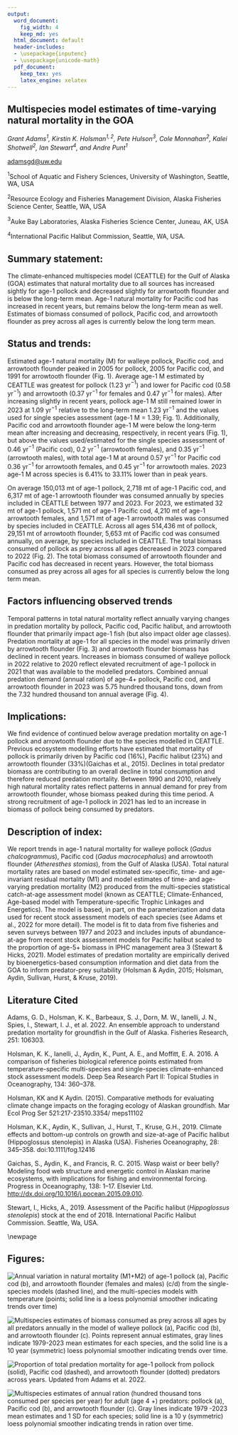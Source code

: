 ```yaml
---
output:
  word_document:
    fig_width: 4
    keep_md: yes
  html_document: default
  header-includes:
  - \usepackage{inputenc}
  - \usepackage{unicode-math}
  pdf_document:
    keep_tex: yes
    latex_engine: xelatex
---
```




## Multispecies model estimates of time-varying natural mortality in the GOA
*Grant Adams$^1$, Kirstin K. Holsman$^{1,2}$, Pete Hulson$^3$, Cole Monnahan$^2$, Kalei Shotwell$^2$, Ian Stewart$^4$, and Andre Punt$^1$*

adamsgd@uw.edu

$^1$School of Aquatic and Fishery Sciences, University of Washington, Seattle, WA, USA

$^2$Resource Ecology and Fisheries Management Division, Alaska Fisheries Science Center, Seattle, WA, USA

$^3$Auke Bay Laboratories, Alaska Fisheries Science Center, Juneau, AK, USA

$^4$International Pacific Halibut Commission, Seattle, WA, USA.


## Summary statement:

The climate-enhanced multispecies model (CEATTLE) for the Gulf of Alaska (GOA) estimates that natural mortality due to all sources has increased sightly for age-1 pollock and decreased slightly for arrowtooth flounder and is below the long-term mean. Age-1 natural mortality for Pacific cod has increased in recent  years, but remains below the long-term mean as well. Estimates of biomass consumed of pollock, Pacific cod, and arrowtooth flounder as prey across all ages is currently below the long term mean.

## Status and trends:  

Estimated age-1 natural mortality (M) for walleye pollock, Pacific cod, and arrowtooth flounder peaked in 2005 for pollock, 2005 for Pacific cod, and 1991 for arrowtooth flounder (Fig. 1). Average age-1 M estimated by CEATTLE was greatest for pollock (1.23 yr$^{-1}$) and lower for Pacific cod (0.58 yr$^{-1}$) and arrowtooth (0.37 yr$^{-1}$ for females and 0.47 yr$^{-1}$ for males). After increasing slightly in recent years, pollock age-1 M still remained lower in 2023 at 1.09 yr$^{-1}$ relative to the long-term mean 1.23 yr$^{-1}$ and the values used for single species assessment (age-1 M = 1.39; Fig. 1). Additionally, Pacific cod and arrowtooth flounder age-1 M were below the long-term mean after increasing and decreasing, respectively, in recent years (Fig. 1), but above the values used/estimated for the single species assessment of 0.46 yr$^{-1}$ (Pacific cod), 0.2 yr$^{-1}$ (arrowtooth females), and 0.35 yr$^{-1}$ (arrowtooth males), with total age-1 M at around 0.57 yr$^{-1}$ for Pacific cod 0.36 yr$^{-1}$ for arrowtooth females, and 0.45 yr$^{-1}$ for arrowtooth males. 2023 age-1 M across species is 6.41% to 33.11% lower than in  peak years.

On average 150,013 mt of age-1 pollock,   2,718 mt of age-1 Pacific cod, and   6,317 mt of age-1 arrowtooth flounder was consumed annually by species included in CEATTLE between 1977 and 2023. For 2023, we estimated    32 mt of age-1 pollock, 1,571 mt of age-1 Pacific cod, 4,210 mt of age-1 arrowtooth females, and 1,571 mt of age-1 arrowtooth males was consumed by species included in CEATTLE. Across all ages 514,436 mt of pollock,  29,151 mt of arrowtooth flounder,   5,653 mt of Pacific cod was consumed annually, on average, by species included in CEATTLE. The total biomass consumed of pollock as prey across all ages decreased in 2023 compared to 2022 (Fig. 2). The total biomass consumed of arrowtooth flounder and Pacific cod has decreased in recent years. However, the total biomass consumed as prey across all ages for all species is currently below the long term mean.


## Factors influencing observed trends

Temporal patterns in total natural mortality reflect annually varying changes in predation mortality by pollock, Pacific cod, Pacific halibut, and arrowtooth flounder that primarily impact age-1 fish (but also impact older age classes). Predation mortality at age-1 for all species in the model was primarily driven by arrowtooth flounder (Fig. 3) and arrowtooth flounder biomass has declined in recent years. Increases in biomass consumed of walleye pollock in 2022 relative to 2020 reflect elevated recruitment of age-1 pollock in 2021 that was available to the modelled predators. Combined annual predation demand (annual ration) of age-4+ pollock, Pacific cod, and arrowtooth flounder in 2023 was 5.75 hundred thousand tons, down from the 7.32 hundred thousand ton annual average (Fig. 4). 


## Implications: 

We find evidence of continued below average predation mortality on age-1 pollock and arrowtooth flounder due to the species modelled in CEATTLE. Previous ecosystem modelling efforts have estimated that mortality of pollock is primarily driven by Pacific cod (16%), Pacific halibut (23%) and arrowtooth flounder (33%)(Gaichas et al., 2015). Declines in total predator biomass are contributing to an overall decline in total consumption and therefore reduced predation mortality. Between 1990 and 2010, relatively high natural mortality rates reflect patterns in annual demand for prey from arrowtooth flounder, whose biomass peaked during this time period. A strong recruitment of age-1 pollock in 2021 has led to an increase in biomass of pollock being consumed by predators. 

## Description of index: 

We report trends in age-1 natural mortality for walleye pollock (_Gadus chalcogrammus_), Pacific cod (_Gadus macrocephalus_) and arrowtooth flounder (_Atheresthes stomias_), from the Gulf of Alaska (USA). Total natural mortality rates are based on model estimated sex-specific, time- and age-invariant residual mortality (M1) and model estimates of time- and age-varying predation mortality (M2) produced from the multi-species statistical catch-at-age assessment model (known as CEATTLE; Climate-Enhanced, Age-based model with Temperature-specific Trophic Linkages and Energetics). The model is based, in part, on the parameterization and data used for recent stock assessment models of each species (see Adams et al., 2022 for more detail). The model is fit to data from five fisheries and seven surveys between 1977 and 2023 and includes inputs of abundance-at-age from recent stock assessment models for Pacific halibut scaled to the proportion of age-5+ biomass in IPHC management area 3 (Stewart & Hicks, 2021). Model estimates of predation mortality are empirically derived by bioenergetics-based consumption information and diet data from the GOA to inform predator-prey suitability (Holsman & Aydin, 2015; Holsman, Aydin, Sullivan, Hurst, & Kruse, 2019). 

## Literature Cited
Adams, G. D., Holsman, K. K., Barbeaux, S. J., Dorn, M. W., Ianelli, J. N., Spies, I., Stewart, I. J., et al. 2022. An ensemble approach to understand predation mortality for groundfish in the Gulf of Alaska. Fisheries Research, 251: 106303. 

Holsman, K. K., Ianelli, J., Aydin, K., Punt, A. E., and Moffitt, E. A. 2016. A comparison of fisheries biological reference points estimated from temperature-specific multi-species and single-species climate-enhanced stock assessment models. Deep Sea Research Part II: Topical Studies in Oceanography, 134: 360–378. 

Holsman, KK and K Aydin. (2015). Comparative methods for evaluating climate change impacts on the foraging ecology of Alaskan groundfish. Mar Ecol Prog Ser 521:217-23510.3354/ meps11102

Holsman, K.K., Aydin, K., Sullivan, J., Hurst, T., Kruse, G.H., 2019. Climate effects and bottom-up controls on growth and size-at-age of Pacific halibut (Hippoglossus stenolepis) in Alaska (USA). Fisheries Oceanography, 28: 345–358. doi:10.1111/fog.12416

Gaichas, S., Aydin, K., and Francis, R. C. 2015. Wasp waist or beer belly? Modeling food web structure and energetic control in Alaskan marine ecosystems, with implications for fishing and environmental forcing. Progress in Oceanography, 138: 1–17. Elsevier Ltd. http://dx.doi.org/10.1016/j.pocean.2015.09.010.

Stewart, I., Hicks, A., 2019. Assessment of the Pacific halibut (_Hippoglossus stenolepis_) stock at the end of 2018. International Pacific Halibut Commission. Seattle, Wa, USA.

\newpage 

## Figures: 

![Annual variation in natural mortality (**M1+M2**) of age-1 pollock (a), Pacific cod (b), and arrowtooth flounder (females and males) (c/d) from the single-species models (dashed line), and the multi-species models with temperature (points; solid line is a loess polynomial smoother indicating trends over time)](Results/ESR_Fig1.jpg)


![Multispecies estimates of biomass consumed as prey across all ages by all predators annually in the model of walleye pollock (a), Pacific cod (b), and arrowtooth flounder (c). Points represent annual estimates, gray lines indicate 1979-2023 mean estimates for each species, and the solid line is a 10 year (symmetric) loess polynomial smoother indicating trends over time.](Results/ESR_Fig2.jpg)


![Proportion of total predation mortality for age-1 pollock from pollock (solid), Pacific cod (dashed), and arrowtooth flounder (dotted) predators across years. Updated from Adams et al. 2022.](Results/ESR_Fig3.jpg)


![Multispecies estimates of annual ration (hundred thousand tons consumed per species per year) for adult (age 4 +) predators: pollock (a), Pacific cod (b), and arrowtooth flounder (c). Gray lines indicate 1979 -2023 mean estimates and 1 SD for each species; solid line is a 10 y (symmetric) loess polynomial smoother indicating trends in ration over time.](Results/ESR_Fig4.jpg)






